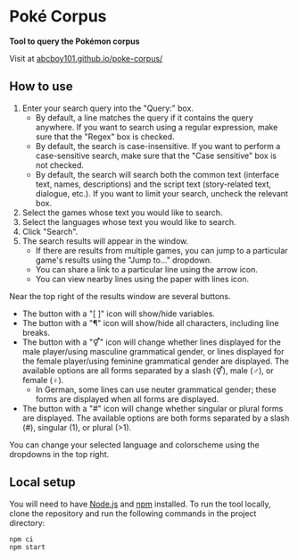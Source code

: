 # Poké Corpus
**Tool to query the Pokémon corpus**

Visit at [abcboy101.github.io/poke-corpus/](https://abcboy101.github.io/poke-corpus/)


## How to use
1. Enter your search query into the "Query:" box.
   - By default, a line matches the query if it contains the query anywhere.
     If you want to search using a regular expression, make sure that the "Regex" box is checked.
   - By default, the search is case-insensitive.
     If you want to perform a case-sensitive search, make sure that the "Case sensitive" box is not checked.
   - By default, the search will search both the common text (interface text, names, descriptions) and the script text (story-related text, dialogue, etc.).
     If you want to limit your search, uncheck the relevant box.
2. Select the games whose text you would like to search.
3. Select the languages whose text you would like to search.
4. Click "Search".
5. The search results will appear in the window.
   - If there are results from multiple games, you can jump to a particular game's results using the "Jump to..." dropdown.
   - You can share a link to a particular line using the arrow icon.
   - You can view nearby lines using the paper with lines icon.

Near the top right of the results window are several buttons.
- The button with a "[ ]" icon will show/hide variables.
- The button with a "¶" icon will show/hide all characters, including line breaks.
- The button with a "⚥" icon will change whether lines displayed for the male player/using masculine grammatical gender,
  or lines displayed for the female player/using feminine grammatical gender are displayed.
  The available options are all forms separated by a slash (⚥), male (♂), or female (♀).
  - In German, some lines can use neuter grammatical gender; these forms are displayed when all forms are displayed.
- The button with a "#" icon will change whether singular or plural forms are displayed.
  The available options are both forms separated by a slash (#), singular (1), or plural (>1).

You can change your selected language and colorscheme using the dropdowns in the top right.


## Local setup
You will need to have [Node.js](https://nodejs.org/) and [npm](https://www.npmjs.com/) installed.
To run the tool locally, clone the repository and run the following commands in the project directory:
```commandline
npm ci
npm start
```
